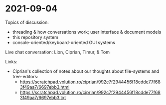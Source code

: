 # 2021-09-04

Topics of discussion:
* threading & how conversations work; user interface & document models
* this repository system
* console-oriented/keyboard-oriented GUI systems

Live chat conversation: Lion, Ciprian, Timur, & Tom

Links:
* Ciprian's collection of notes about our thoughts about file-systems and tree-editors:
  * https://scratchpad.volution.ro/ciprian/992c7f2944456f18cdde77f683f49aa7/6697ebb3.html
  * https://scratchpad.volution.ro/ciprian/992c7f2944456f18cdde77f683f49aa7/6697ebb3.txt

